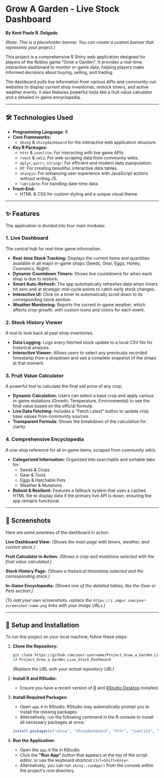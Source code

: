 # Grow A Garden - Live Stock Dashboard

**By Kent Paulo R. Delgado**


*(Note: This is a placeholder banner. You can create a custom banner that represents your project.)*

This project is a comprehensive R Shiny web application designed for players of the Roblox game "Grow a Garden". It provides a real-time, interactive dashboard to monitor in-game data, helping players make informed decisions about buying, selling, and trading.

The dashboard pulls live information from various APIs and community-run websites to display current shop inventories, restock timers, and active weather events. It also features powerful tools like a fruit value calculator and a detailed in-game encyclopedia.

---

## 🛠️ Technologies Used

*   **Programming Language:** R
*   **Core Frameworks:**
    *   `Shiny` & `shinydashboard` for the interactive web application structure.
*   **Key R Packages:**
    *   `httr` & `jsonlite`: For interacting with live game APIs.
    *   `rvest` & `xml2`: For web scraping data from community wikis.
    *   `dplyr`, `purrr`, `stringr`: For efficient and modern data manipulation.
    *   `DT`: For creating beautiful, interactive data tables.
    *   `shinyjs`: For enhancing user experience with JavaScript actions without writing JS.
    *   `lubridate`: For handling date-time data.
*   **Front-End:**
    *   HTML & CSS for custom styling and a unique visual theme.

---

## ✨ Features

The application is divided into four main modules:

### 1. Live Dashboard
The central hub for real-time game information.
*   **Real-time Stock Tracking:** Displays the current items and quantities available in all major in-game shops (Seeds, Gear, Eggs, Honey, Cosmetics, Night).
*   **Dynamic Countdown Timers:** Shows live countdowns for when each shop is due to restock.
*   **Smart Auto-Refresh:** The app automatically refreshes data when timers hit zero and at strategic mid-cycle points to catch early stock changes.
*   **Interactive UI:** Click on a timer to automatically scroll down to its corresponding stock section.
*   **Weather Monitoring:** Reports the current in-game weather, which affects crop growth, with custom icons and colors for each event.

### 2. Stock History Viewer
A tool to look back at past shop inventories.
*   **Data Logging:** Logs every fetched stock update to a local CSV file for historical analysis.
*   **Interactive Viewer:** Allows users to select any previously recorded timestamp from a dropdown and see a complete snapshot of the shops at that moment.

### 3. Fruit Value Calculator
A powerful tool to calculate the final sell price of any crop.
*   **Dynamic Calculation:** Users can select a base crop and apply various in-game mutations (Growth, Temperature, Environmental) to see the final value based on the official formula.
*   **Live Data Fetching:** Includes a "Fetch Latest" button to update crop base values from community sources.
*   **Transparent Formula:** Shows the breakdown of the calculation for clarity.

### 4. Comprehensive Encyclopedia
A one-stop reference for all in-game items, scraped from community wikis.
*   **Categorized Information:** Organized into searchable and sortable tabs for:
    *   Seeds & Crops
    *   Gear & Tools
    *   Eggs & Hatchable Pets
    *   Weather & Mutations
*   **Robust & Resilient:** Features a fallback system that uses a cached HTML file to display data if the primary live API is down, ensuring the app remains functional.

---

## 📸 Screenshots

Here are some previews of the dashboard in action.

**Live Dashboard View:**
*(Shows the main page with timers, weather, and current stock.)*


**Fruit Calculator in Action:**
*(Shows a crop and mutations selected with the final value calculated.)*


**Stock History Page:**
*(Shows a historical timestamp selected and the corresponding stock.)*


**In-Game Encyclopedia:**
*(Shows one of the detailed tables, like the Gear or Pets section.)*


*(To add your own screenshots, replace the `https://i.imgur.com/your-screenshot-name.png` links with your image URLs.)*

---

## 🚀 Setup and Installation

To run this project on your local machine, follow these steps:

1.  **Clone the Repository:**
    ```bash
    git clone https://github.com/your-username/Project_Grow_a_Garden_Live_Stock_Dashboard.git
    cd Project_Grow_a_Garden_Live_Stock_Dashboard
    ```
    *(Replace the URL with your actual repository URL)*

2.  **Install R and RStudio:**
    *   Ensure you have a recent version of [R](https://cran.r-project.org/) and [RStudio Desktop](https://posit.co/download/rstudio-desktop/) installed.

3.  **Install Required Packages:**
    *   Open `app.R` in RStudio. RStudio may automatically prompt you to install the missing packages.
    *   Alternatively, run the following command in the R console to install all necessary packages at once:
    ```R
    install.packages(c("shiny", "shinydashboard", "httr", "jsonlite", "dplyr", "stringr", "lubridate", "shinyjs", "DT", "purrr", "rvest", "xml2"))
    ```

4.  **Run the Application:**
    *   Open the `app.R` file in RStudio.
    *   Click the **"Run App"** button that appears at the top of the script editor, or use the keyboard shortcut `Ctrl+Shift+Enter`.
    *   Alternatively, you can run `shiny::runApp()` from the console within the project's root directory.
